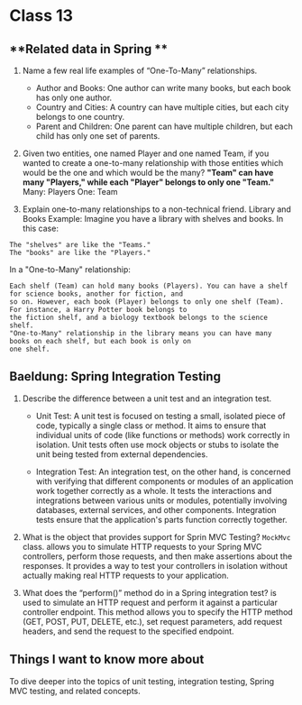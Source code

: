 # Class 13

## **Related data in Spring **
   1. Name a few real life examples of “One-To-Many” relationships.
      - Author and Books: One author can write many books, but each book has only one author.
      - Country and Cities: A country can have multiple cities, but each city belongs to one country.
      - Parent and Children: One parent can have multiple children, but each child has only one set of parents.
      
   2. Given two entities, one named Player and one named Team, if you wanted to create a one-to-many relationship 
      with those entities which would be the one and which would be the many?
      **"Team" can have many "Players," while each "Player" belongs to only one "Team."**
      Many: Players
      One: Team
   3. Explain one-to-many relationships to a non-technical friend.
      Library and Books Example:
      Imagine you have a library with shelves and books. In this case:

    The "shelves" are like the "Teams."
    The "books" are like the "Players."

In a "One-to-Many" relationship:

    Each shelf (Team) can hold many books (Players). You can have a shelf for science books, another for fiction, and 
    so on. However, each book (Player) belongs to only one shelf (Team). For instance, a Harry Potter book belongs to 
    the fiction shelf, and a biology textbook belongs to the science shelf.
    "One-to-Many" relationship in the library means you can have many books on each shelf, but each book is only on 
    one shelf.


## **Baeldung: Spring Integration Testing**

   1. Describe the difference between a unit test and an integration test.
      - Unit Test: A unit test is focused on testing a small, isolated piece of code, typically a single class or method. 
        It aims to ensure that individual units of code (like functions or methods) work correctly in isolation. 
        Unit tests often use mock objects or stubs to isolate the unit being tested from external dependencies.
      
      - Integration Test: An integration test, on the other hand, is concerned with verifying that different components
        or modules of an application work together correctly as a whole. It tests the interactions and integrations
        between various units or modules, potentially involving databases, external services, and other components. 
        Integration tests ensure that the application's parts function correctly together.

   2. What is the object that provides support for Sprin MVC Testing?
      `MockMvc` class.
      allows you to simulate HTTP requests to your Spring MVC controllers, perform those requests, and then make 
      assertions about the responses. It provides a way to test your controllers in isolation without actually making 
      real HTTP requests to your application.

   3. What does the “perform()” method do in a Spring integration test?
      is used to simulate an HTTP request and perform it against a particular controller endpoint. This method allows
      you to specify the HTTP method (GET, POST, PUT, DELETE, etc.), set request parameters, add request headers,
      and send the request to the specified endpoint.


## Things I want to know more about
To dive deeper into the topics of unit testing, integration testing, Spring MVC testing, and related concepts.
